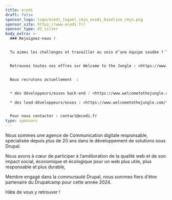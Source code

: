 ```yaml
---
title: ecedi
draft: false
sponsor_logo: logo/ecedi_togael_cmjn_ecedi_baseline_cmjn.png
sponsor_site: https://www.ecedi.fr/
sponsor_type: 02_silver
body_extra: >-
  ### Rejoignez-nous ! 


  Tu aimes les challenges et travailler au sein d’une équipe soudée ? Tu accordes de l’importance aux valeurs sociales et environnementales ? Alors rejoins-nous, ecedi est fait pour toi !


  Retrouvez toutes nos offres sur Welcome to the Jungle : <https://www.welcometothejungle.com/fr/companies/ecedi>


  Nous recrutons actuellement  : 


  * des développeurs/euses back-end : <https://www.welcometothejungle.com/fr/companies/ecedi/jobs/developpeur-se-back-end>

  * des lead-développeurs/euses : <https://www.welcometothejungle.com/fr/companies/ecedi/jobs/lead-dev> 


  Pour nous contacter : contact@ecedi.fr
type: sponsors
---
```

Nous sommes une agence de Communication digitale responsable, spécialisée depuis plus de 20 ans dans le développement de solutions sous Drupal.

Nous avons à cœur de participer à l’amélioration de la qualité web et de son impact social, économique et écologique pour un web plus utile, plus responsable et plus durable,

Membre engagé dans la communauté Drupal, nous sommes fiers d'être partenaire du Drupalcamp pour cette année 2024.

Hâte de vous y retrouver !